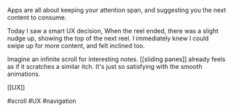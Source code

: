 Apps are all about keeping your attention span, and suggesting you the next content to consume.

Today I saw a smart UX decision, 
When the reel ended, there was a slight nudge up, showing the top of the next reel. 
I immediately knew I could swipe up for more content, and felt inclined too.

Imagine an infinite scroll for interesting notes. [[sliding panes]] already feels as if it scratches a similar itch. It's just so satisfying with the smooth animations.

[[UX]]

#scroll #UX #navigation